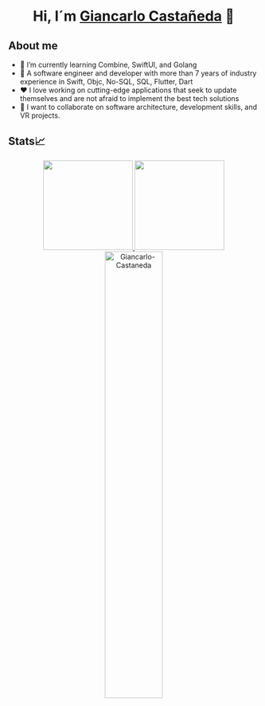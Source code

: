 <div align="center">
<h1 align="center">Hi, I´m <a href="https://www.linkedin.com/in/giancarlo-castaneda-garcia/">Giancarlo Castañeda</a> 👋</h1>
</div>

## About me
- 🌱 I’m currently learning Combine, SwiftUI, and Golang
- 👀 A software engineer and developer with more than 7 years of industry experience in Swift, Objc, No-SQL, SQL, Flutter, Dart
- ❤️ I love working on cutting-edge applications that seek to update themselves and are not afraid to implement the best tech solutions
- 💞️ I want to collaborate on software architecture, development skills, and VR projects.
<!--* 🌱 I have deep expertise in Substrate (Polkadot), Hyperledger Fabric, Firefly (GO), Cosmos SDK (GO), Solana + Near (Rust), Aptos + Sui (Move), and Cardano (Haskell).
* 📫 How to reach me - @
-->

## Stats📈

<p align="center">
<a href="https://github.com/Giancarlo-Castaneda
">
  <img height="180em" src="https://github-readme-stats-eight-theta.vercel.app/api?username=Giancarlo-Castaneda&show_icons=true&theme=algolia&include_all_commits=true&count_private=true"/>
  <img height="180em" src="https://github-readme-stats-eight-theta.vercel.app/api/top-langs/?username=Giancarlo-Castaneda&layout=compact&langs_count=8&theme=algolia"/>
  <img width="48%" src="https://github-readme-streak-stats.herokuapp.com/?user=Giancarlo-Castaneda&theme=highcontrast&hide_border=true" alt="Giancarlo-Castaneda" />
</a>
</p>
